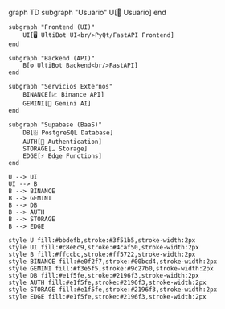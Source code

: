 graph TD
    subgraph "Usuario"
        U[👤 Usuario]
    end

    subgraph "Frontend (UI)"
        UI[🖥️ UltiBot UI<br/>PyQt/FastAPI Frontend]
    end

    subgraph "Backend (API)"
        B[⚙️ UltiBot Backend<br/>FastAPI]
    end

    subgraph "Servicios Externos"
        BINANCE[📈 Binance API]
        GEMINI[🧠 Gemini AI]
    end

    subgraph "Supabase (BaaS)"
        DB[🗄️ PostgreSQL Database]
        AUTH[🔑 Authentication]
        STORAGE[☁️ Storage]
        EDGE[⚡ Edge Functions]
    end

    U --> UI
    UI --> B
    B --> BINANCE
    B --> GEMINI
    B --> DB
    B --> AUTH
    B --> STORAGE
    B --> EDGE

    style U fill:#bbdefb,stroke:#3f51b5,stroke-width:2px
    style UI fill:#c8e6c9,stroke:#4caf50,stroke-width:2px
    style B fill:#ffccbc,stroke:#ff5722,stroke-width:2px
    style BINANCE fill:#e0f2f7,stroke:#00bcd4,stroke-width:2px
    style GEMINI fill:#f3e5f5,stroke:#9c27b0,stroke-width:2px
    style DB fill:#e1f5fe,stroke:#2196f3,stroke-width:2px
    style AUTH fill:#e1f5fe,stroke:#2196f3,stroke-width:2px
    style STORAGE fill:#e1f5fe,stroke:#2196f3,stroke-width:2px
    style EDGE fill:#e1f5fe,stroke:#2196f3,stroke-width:2px
